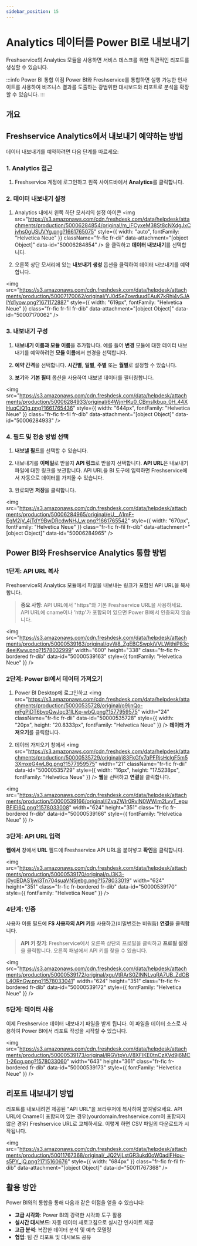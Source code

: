 ```yaml
---
sidebar_position: 15
---
```


# Analytics 데이터를 Power BI로 내보내기

Freshservice의 Analytics 모듈을 사용하면 서비스 데스크를 위한 직관적인 리포트를 생성할 수 있습니다.

:::info Power BI 통합 이점
Power BI와 Freshservice를 통합하면 실행 가능한 인사이트를 사용하여 비즈니스 결과를 도출하는 광범위한 대시보드와 리포트로 분석을 확장할 수 있습니다.
:::

## 개요

## Freshservice Analytics에서 내보내기 예약하는 방법

데이터 내보내기를 예약하려면 다음 단계를 따르세요:

### 1. Analytics 접근
1. Freshservice 계정에 로그인하고 왼쪽 사이드바에서 **Analytics**를 클릭합니다.

### 2. 데이터 내보내기 설정
1. Analytics 내에서 왼쪽 하단 모서리의 설정 아이콘 <img src="https://s3.amazonaws.com/cdn.freshdesk.com/data/helpdesk/attachments/production/50006284854/original/m_iFCyxeM38St8cNXdgJxCjvhs0gUSUVYg.png?1661765075" style={{ width: "auto", fontFamily: "Helvetica Neue" }} className="fr-fic fr-dii" data-attachment="[object Object]" data-id="50006284854" /> 을 클릭하고 **데이터 내보내기**를 선택합니다.

2. 오른쪽 상단 모서리에 있는 **내보내기 생성** 옵션을 클릭하여 데이터 내보내기를 예약합니다.

<img src="https://s3.amazonaws.com/cdn.freshdesk.com/data/helpdesk/attachments/production/50007170062/original/YJ0dSeZowduudEAuK7kRhj4vSJAIYd1yow.png?1671172887" style={{ width: "619px", fontFamily: "Helvetica Neue" }} class="fr-fic fr-fil fr-dib" data-attachment="[object Object]" data-id="50007170062" />

### 3. 내보내기 구성
1. **내보내기 이름과 모듈 이름**을 추가합니다. 예를 들어 **변경** 모듈에 대한 데이터 내보내기를 예약하려면 **모듈 이름**에서 변경을 선택합니다.

2. **예약 간격**을 선택합니다. **시간별**, **일별**, **주별** 또는 **월별**로 설정할 수 있습니다.

3. **보기**와 **기본 필터** 옵션을 사용하여 내보낼 데이터를 필터링합니다.

<img src="https://s3.amazonaws.com/cdn.freshdesk.com/data/helpdesk/attachments/production/50006284933/original/64WjnHKu0_CBmslkbup_0H_44XHuqCiQ1g.png?1661765436" style={{ width: "644px", fontFamily: "Helvetica Neue" }} class="fr-fic fr-fil fr-dib" data-attachment="[object Object]" data-id="50006284933" />

### 4. 필드 및 전송 방법 선택
1. **내보낼 필드**를 선택할 수 있습니다.

2. 내보내기를 **이메일**로 받을지 **API 링크**로 받을지 선택합니다. **API URL**은 내보내기 파일에 대한 링크를 보관합니다. API URL을 BI 도구에 입력하면 Freshservice에서 자동으로 데이터를 가져올 수 있습니다.

3. 완료되면 **저장**을 클릭합니다.

<img src="https://s3.amazonaws.com/cdn.freshdesk.com/data/helpdesk/attachments/production/50006284965/original/eU__A1mF-EgM2jV_4jTdY9BwDRcdwNHJ_w.png?1661765542" style={{ width: "670px", fontFamily: "Helvetica Neue" }} class="fr-fic fr-fil fr-dib" data-attachment="[object Object]" data-id="50006284965" />

## Power BI와 Freshservice Analytics 통합 방법

### 1단계: API URL 복사
Freshservice의 Analytics 모듈에서 파일을 내보내는 링크가 포함된 API URL을 복사합니다.

> **중요 사항**: API URL에서 "https"와 기본 Freshservice URL을 사용하세요. API URL에 cname이나 'http'가 포함되어 있으면 Power BI에서 인증되지 않습니다.

<img src="https://s3.amazonaws.com/cdn.freshdesk.com/data/helpdesk/attachments/production/50000539163/original/qvW8_ZgEBCSwpkjVVLWithiP83c4eeiKww.png?1578032999" width="600" height="338" class="fr-fic fr-bordered fr-dib" data-id="50000539163" style={{ fontFamily: "Helvetica Neue" }} />

### 2단계: Power BI에서 데이터 가져오기
1. Power BI Desktop에 로그인하고 <img src="https://s3.amazonaws.com/cdn.freshdesk.com/data/helpdesk/attachments/production/50000535728/original/o9ljnQo-mFgPiDT6bvoQwJqc31lLKp-wbQ.png?1577959575" width="24" className="fr-fic fr-dii" data-id="50000535728" style={{ width: "20px", height: "20.8333px", fontFamily: "Helvetica Neue" }} /> **데이터 가져오기**를 클릭합니다.

2. 데이터 가져오기 창에서 <img src="https://s3.amazonaws.com/cdn.freshdesk.com/data/helpdesk/attachments/production/50000535729/original/j83FkGfv7qPFRjsHclgF5m53XmxeG4wL8g.png?1577959575" width="21" className="fr-fic fr-dii" data-id="50000535729" style={{ width: "16px", height: "17.5238px", fontFamily: "Helvetica Neue" }} /> **웹**을 선택하고 **연결**을 클릭합니다.

<img src="https://s3.amazonaws.com/cdn.freshdesk.com/data/helpdesk/attachments/production/50000539166/original/lZvaZWIr0RvlN0WWim2LvvT_epuBFIEI6Q.png?1578033008" width="624" height="351" class="fr-fic fr-bordered fr-dib" data-id="50000539166" style={{ fontFamily: "Helvetica Neue" }} />

### 3단계: API URL 입력
**웹에서** 창에서 **URL** 필드에 Freshservice API URL을 붙여넣고 **확인**을 클릭합니다.

<img src="https://s3.amazonaws.com/cdn.freshdesk.com/data/helpdesk/attachments/production/50000539170/original/pJ3K3-j0ycBDAS1jwi3Tn704suaVN5jebg.png?1578033019" width="624" height="351" class="fr-fic fr-bordered fr-dib" data-id="50000539170" style={{ fontFamily: "Helvetica Neue" }} />

### 4단계: 인증
사용자 이름 필드에 **FS 사용자의 API 키**를 사용하고(비밀번호는 비워둠) **연결**을 클릭합니다.

> **API 키 찾기**: Freshservice에서 오른쪽 상단의 프로필을 클릭하고 **프로필 설정**을 클릭합니다. 오른쪽 패널에서 API 키를 찾을 수 있습니다.

<img src="https://s3.amazonaws.com/cdn.freshdesk.com/data/helpdesk/attachments/production/50000539172/original/xguVtRArS0ZINNLvqRA7UB_ZdOBL4ORnGw.png?1578033041" width="624" height="351" class="fr-fic fr-bordered fr-dib" data-id="50000539172" style={{ fontFamily: "Helvetica Neue" }} />

### 5단계: 데이터 사용
이제 Freshservice 데이터 내보내기 파일을 받게 됩니다. 이 파일을 데이터 소스로 사용하여 Power BI에서 리포트 작성을 시작할 수 있습니다.

<img src="https://s3.amazonaws.com/cdn.freshdesk.com/data/helpdesk/attachments/production/50000539173/original/lRGVtpVuV8XFlKE0tnCzXVd9j6MC1-26qg.png?1578033060" width="643" height="361" class="fr-fic fr-bordered fr-dib" data-id="50000539173" style={{ fontFamily: "Helvetica Neue" }} />

## 리포트 내보내기 방법

리포트를 내보내려면 제공된 "API URL"을 브라우저에 복사하여 붙여넣으세요. API URL에 Cname이 포함되어 있는 경우(yourdomain.freshservice.com이 포함되지 않은 경우) Freshservice URL로 교체하세요. 이렇게 하면 CSV 파일의 다운로드가 시작됩니다.

<img src="https://s3.amazonaws.com/cdn.freshdesk.com/data/helpdesk/attachments/production/50011767368/original/_JQ2VjLstGR3ukd0oW0adlFHou-s5PY_jQ.png?1715160676" style={{ width: "684px" }} class="fr-fic fr-fil fr-dib" data-attachment="[object Object]" data-id="50011767368" />

## 활용 방안

Power BI와의 통합을 통해 다음과 같은 이점을 얻을 수 있습니다:

- **고급 시각화**: Power BI의 강력한 시각화 도구 활용
- **실시간 대시보드**: 자동 데이터 새로고침으로 실시간 인사이트 제공
- **고급 분석**: 복잡한 데이터 분석 및 예측 모델링
- **협업**: 팀 간 리포트 및 대시보드 공유